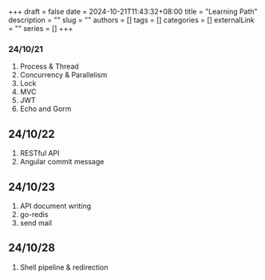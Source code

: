 +++ 
draft = false
date = 2024-10-21T11:43:32+08:00
title = "Learning Path"
description = ""
slug = ""
authors = []
tags = []
categories = []
externalLink = ""
series = []
+++


### 24/10/21
1. Process & Thread
2. Concurrency & Parallelism
3. Lock
4. MVC
5. JWT
6. Echo and Gorm

## 24/10/22
1. RESTful API
2. Angular commit message

## 24/10/23
1. API document writing
2. go-redis
3. send mail

## 24/10/28
1. Shell pipeline & redirection
